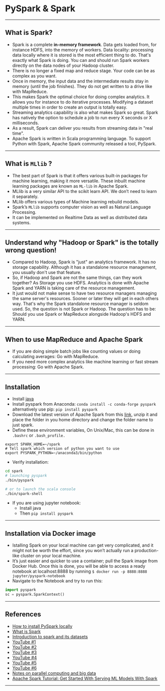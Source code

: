 # PySpark & Spark
***

## What is Spark?
- Spark is a complete **in-memory framework**. Data gets loaded from, for instance HDFS, into the memory of workers. Data locality: processing data locally where it is stored is the most efficient thing to do. That's exactly what Spark is doing. You can and should run Spark workers directly on the data nodes of your Hadoop cluster.
- There is no longer a fixed map and reduce stage. Your code can be as complex as you want.
- Once in memory, the input data and the intermediate results stay in memory (until the job
finishes). They do not get written to a drive like with MapReduce.
- This makes Spark the optimal choice for doing complex analytics. It allows you for instance to do iterative processes. Modifying a dataset multiple times in order to create an output is totally easy.
- Streaming analytics capability is also what makes Spark so great. Spark has natively the option to schedule a job to run every X seconds or X milliseconds.
- As a result, Spark can deliver you results from streaming data in "real time".
- Apache Spark is written in Scala programming language. To support Python with Spark, Apache Spark community released a tool, PySpark.
***

## What is `MLlib` ?
- The best part of Spark is that it offers various built-in packages for machine learning, making it more versatile. These inbuilt machine learning packages are known as `ML-lib` in Apache Spark.
- MLlib is a very similar API to the scikit learn API. We don’t need to learn it separately.
- MLlib offers various types of Machine learning rebuild models.
- Spark’s `MLlib` supports computer vision as well as Natural Language Processing.
- It can be implemented on Realtime Data as well as distributed data systems.
***

## Understand why "Hadoop or Spark" is the totally wrong question!
- Compared to Hadoop, Spark is "just" an analytics framework. It has no storage capability. Although it has a standalone resource management, you usually don't use that feature.
- So, if Hadoop and Spark are not the same things, can they work together? As Storage you use HDFS. Analytics is done with Apache Spark and YARN is taking care of the resource management.
- It just would not make sense to have two resource managers managing the same server's resources. Sooner or later they will get in each others way. That's why the Spark standalone resource manager is seldom used. So, the question is not Spark or Hadoop. The question has to be: Should you use Spark or MapReduce alongside Hadoop's HDFS and YARN.
***

## When to use MapReduce and Apache Spark
- If you are doing simple batch jobs like counting values or doing calculating averages: Go with MapReduce.
- If you need more complex analytics like machine learning or fast stream processing: Go with Apache Spark.
***

## Installation
- Install [java](https://www.oracle.com/java/technologies/downloads/#java8)
- Install pyspark from Anaconda: `conda install -c conda-forge pyspark` alternatively use pip: `pip install pyspark`
- Download the latest version of Apache Spark from this [link](https://spark.apache.org/downloads.html), unzip it and place the folder in you home directory and change the folder name to just spark. 
- Define these environment variables, On Unix/Mac, this can be done in `.bashrc` or `.bash_profile.`
```
export SPARK_HOME=~/spark
# Tell spark which version of python you want to use
export PYSPARK_PYTHON=~/anaconda3/bin/python
```
- Verify installation:
```bash
cd spark
# launching pyspark
./bin/pyspark

# or to launch the scala console
./bin/spark-shell
```
- If you are using jupyter notebook:
    - Install java
    - Then `pip install pyspark`
***

## Installation via Docker image
- Istalling Spark on your local machine can get very complicated, and it might not be worth the effort, since you won’t actually run a production-like cluster on your local machine. 
- It’s just easier and quicker to use a container; pull the Spark image from Docker Hub. Once this is done, you will be able to access a ready notebook at localhost:8888 by running `$ docker run -p 8888:8888 jupyter/pyspark-notebook`
- Navigate to the Notebook and try to run this: 
```python
import pyspark
sc = pyspark.SparkContext()
```
***

## References
- [How to install PySpark locally](https://github.com/ethen8181/machine-learning/blob/master/big_data/spark_installation.md)
- [What is Spark](https://github.com/mikulskibartosz/Cookbook/blob/master/AdvancedSkills.md#data-science-platform)
- [Introduction to spark and its datasets](https://www.analyticsvidhya.com/blog/2022/08/introduction-to-on-apache-spark-and-its-datasets/)
- [YouTube #1](https://www.youtube.com/watch?v=WyZmM6K7ubc)
- [YouTube #2](https://www.youtube.com/watch?v=7I4YZwaJgPs)
- [YouTube #3](https://www.youtube.com/watch?v=pOMXkbc06m4)
- [YouTube #4](https://www.youtube.com/watch?v=ePj8hx2C-IE)
- [YouTube #5](https://www.youtube.com/watch?v=u6I8HCJlIk0)
- [YouTube #6](https://www.youtube.com/watch?v=l6dx_0LobsA)
- [Notes on parallel computing and big data](https://drive.google.com/drive/u/2/folders/13mzxrofldkbdgF_eT5EPZ1cEiCgOT78d)
- [Apache Spark Tutorial: Get Started With Serving ML Models With Spark](https://neptune.ai/blog/apache-spark-tutorial)
***
